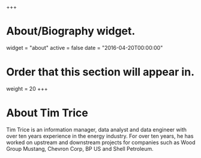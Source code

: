 +++
# About/Biography widget.
widget = "about"
active = false
date = "2016-04-20T00:00:00"

# Order that this section will appear in.
weight = 20
+++

# About Tim Trice

Tim Trice is an information manager, data analyst and data engineer with over ten years experience in the energy industry. For over ten years, he has worked on upstream and downstream projects for companies such as Wood Group Mustang, Chevron Corp, BP US and Shell Petroleum.

